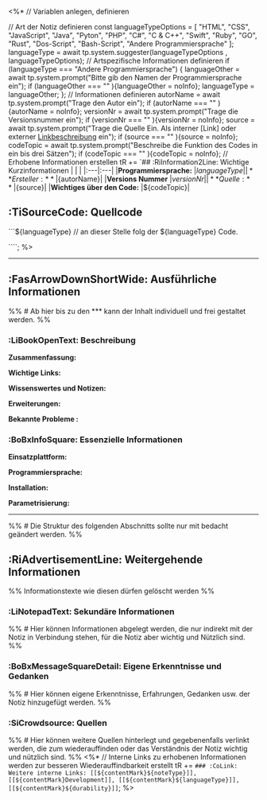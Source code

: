 <%*
// Variablen anlegen, definieren

// Art der Notiz definieren
const languageTypeOptions = [
	"HTML",
	"CSS",
	"JavaScript",
	"Java",
	"Pyton",
	"PHP",
	"C#",
	"C & C++",
	"Swift",
	"Ruby",
	"GO",
	"Rust",
	"Dos-Script",
	"Bash-Script",
	"Andere Programmiersprache"
	];
languageType = await tp.system.suggester(languageTypeOptions , languageTypeOptions);
// Artspezifische Informationen definieren
if (languageType === "Andere Programmiersprache") {
	languageOther = await tp.system.prompt("Bitte gib den Namen der Programmiersprache ein");
	if (languageOther === "" ){languageOther = noInfo};
	languageType = languageOther;
};
// Informationen definieren
autorName = await tp.system.prompt("Trage den Autor ein");
if (autorName === "" ){autorName = noInfo};
versionNr = await tp.system.prompt("Trage die Versionsnummer ein");
if (versionNr === "" ){versionNr = noInfo};
source = await tp.system.prompt("Trage die Quelle Ein. Als interner [Link] oder externer [Linkbeschreibung](URL) ein");
if (source === "" ){source = noInfo};
codeTopic = await tp.system.prompt("Beschreibe die Funktion des Codes in ein bis drei Sätzen");
if (codeTopic === "" ){codeTopic = noInfo};
// Erhobene Informationen erstellen
tR += `## :RiInformation2Line: Wichtige Kurzinformationen
| | |
|:---|:---|
|**Programmiersprache:** |${languageType}|
|**Ersteller:** |${autorName}|
|**Versions Nummer** |${versionNr}|
|**Quelle:** |${source}|
|**Wichtiges über den Code:** |${codeTopic}|

## :TiSourceCode: Quellcode
\`\`\`${languageType}
// an dieser Stelle folg der ${languageType} Code.


\`\`\``;
%>

***
## :FasArrowDownShortWide: Ausführliche Informationen
%% # Ab hier bis zu den *** kann der Inhalt individuell und frei gestaltet werden. %%

### :LiBookOpenText: Beschreibung
**Zusammenfassung:**

**Wichtige Links:**

**Wissenswertes und Notizen:**

**Erweiterungen:**

**Bekannte Probleme :**

### :BoBxInfoSquare: Essenzielle Informationen
**Einsatzplattform:**

**Programmiersprache:**

**Installation:**

**Parametrisierung:**


***
%% # Die Struktur des folgenden Abschnitts sollte nur mit bedacht geändert werden. %%
## :RiAdvertisementLine: Weitergehende Informationen
%% Informationstexte wie diesen dürfen gelöscht werden %%

### :LiNotepadText: Sekundäre Informationen
%% # Hier können Informationen abgelegt werden, die nur indirekt mit der Notiz in Verbindung stehen, für die Notiz aber wichtig und Nützlich sind. %%

### :BoBxMessageSquareDetail: Eigene Erkenntnisse und Gedanken
%% # Hier können eigene Erkenntnisse, Erfahrungen, Gedanken usw. der Notiz hinzugefügt werden. %%

### :SiCrowdsource: Quellen
%% # Hier können weitere Quellen hinterlegt und gegebenenfalls verlinkt werden, die zum wiederauffinden oder das Verständnis der Notiz wichtig und nützlich sind. %%
<%*
// Interne Links zu erhobenen Informationen werden zur besseren Wiederauffindbarkeit erstellt
tR += `### :CoLink: Weitere interne Links:
[[${contentMark}${noteType}]], [[${contentMark}Development]], [[${contentMark}${languageType}]], [[${contentMark}${durability}]]`;
%>
